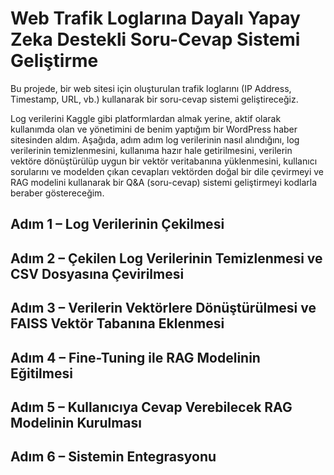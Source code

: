 # Web Trafik Loglarına Dayalı Yapay Zeka Destekli Soru-Cevap Sistemi Geliştirme

Bu projede, bir web sitesi için oluşturulan trafik loglarını (IP Address, Timestamp, URL, vb.) kullanarak bir soru-cevap sistemi geliştireceğiz.

Log verilerini Kaggle gibi platformlardan almak yerine, aktif olarak kullanımda olan ve yönetimini de benim yaptığım bir WordPress haber sitesinden aldım. Aşağıda, adım adım log verilerinin nasıl alındığını, log verilerinin temizlenmesini, kullanıma hazır hale getirilmesini, verilerin vektöre dönüştürülüp uygun bir vektör veritabanına yüklenmesini, kullanıcı sorularını ve modelden çıkan cevapları vektörden doğal bir dile çevirmeyi ve RAG modelini kullanarak bir Q&A (soru-cevap) sistemi geliştirmeyi kodlarla beraber göstereceğim.

## Adım 1 – Log Verilerinin Çekilmesi

## Adım 2 – Çekilen Log Verilerinin Temizlenmesi ve CSV Dosyasına Çevirilmesi

## Adım 3 – Verilerin Vektörlere Dönüştürülmesi ve FAISS Vektör Tabanına Eklenmesi

## Adım 4 – Fine-Tuning ile RAG Modelinin Eğitilmesi

## Adım 5 – Kullanıcıya Cevap Verebilecek RAG Modelinin Kurulması

## Adım 6 – Sistemin Entegrasyonu
